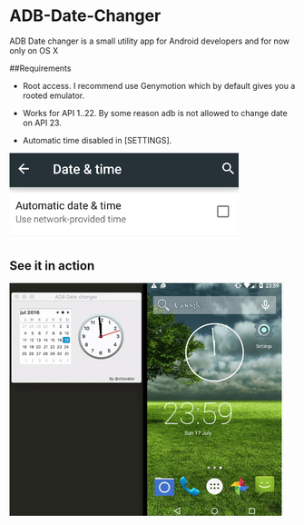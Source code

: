 # ADB-Date-Changer
ADB Date changer is a small utility app for Android developers and for now only on OS X

##Requirements

- Root access. I recommend use Genymotion which by default gives you a rooted emulator. 

- Works for API 1..22. By some reason adb is not allowed to change date on API 23. 

- Automatic time disabled in [SETTINGS]. 

![img](github-res/auto-date-disabled.png)

## See it in action

![img](github-res/demo1.gif)

